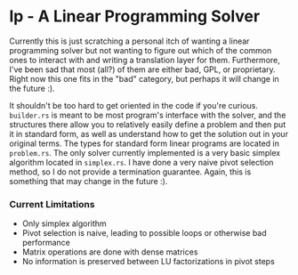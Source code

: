 # lp - A Linear Programming Solver

Currently this is just scratching a personal itch of wanting a linear programming
solver but not wanting to figure out which of the common ones to interact with and
writing a translation layer for them. Furthermore, I've been sad that most (all?)
of them are either bad, GPL, or proprietary. Right now this one fits in the "bad"
category, but perhaps it will change in the future :).

It shouldn't be too hard to get oriented in the code if you're curious.
`builder.rs` is meant to be most program's interface with the solver, and
the structures there allow you to relatively easily define a problem and then
put it in standard form, as well as understand how to get the solution out
in your original terms. The types for standard form linear programs are located
in `problem.rs`. The only solver currently implemented is a very basic
simplex algorithm located in `simplex.rs`. I have done a very naive pivot selection
method, so I do not provide a termination guarantee. Again, this is something
that may change in the future :).

### Current Limitations

* Only simplex algorithm
* Pivot selection is naive, leading to possible loops or otherwise bad performance
* Matrix operations are done with dense matrices
* No information is preserved between LU factorizations in pivot steps
